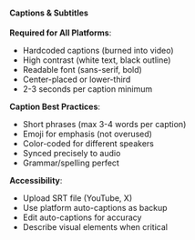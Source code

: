 #### Captions & Subtitles

**Required for All Platforms**:

- Hardcoded captions (burned into video)
- High contrast (white text, black outline)
- Readable font (sans-serif, bold)
- Center-placed or lower-third
- 2-3 seconds per caption minimum

**Caption Best Practices**:

- Short phrases (max 3-4 words per caption)
- Emoji for emphasis (not overused)
- Color-coded for different speakers
- Synced precisely to audio
- Grammar/spelling perfect

**Accessibility**:

- Upload SRT file (YouTube, X)
- Use platform auto-captions as backup
- Edit auto-captions for accuracy
- Describe visual elements when critical
